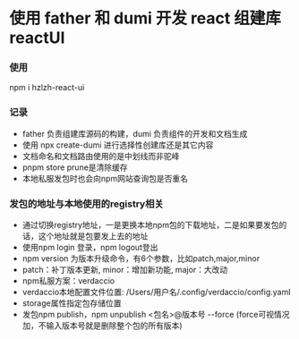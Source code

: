 # 使用 father 和 dumi 开发 react 组建库 reactUI

### 使用

npm i hzlzh-react-ui

### 记录

- father 负责组建库源码的构建，dumi 负责组件的开发和文档生成
- 使用 npx create-dumi 进行选择性创建库还是其它内容
- 文档命名和文档路由使用的是中划线而非驼峰
- pnpm store prune是清除缓存
- 本地私服发包时也会向npm网站查询包是否重名

### 发包的地址与本地使用的registry相关

* 通过切换registry地址，一是更换本地npm包的下载地址，二是如果要发包的话，这个地址就是包要发上去的地址
* 使用npm login 登录，npm logout登出
* npm version 为版本升级命令，有6个参数，比如patch,major,minor
* patch：补丁版本更新, minor：增加新功能, major：大改动
* npm私服方案：verdaccio
* verdaccio本地配置文件位置: /Users/用户名/.config/verdaccio/config.yaml
* storage属性指定包存储位置
* 发包npm publish，npm unpublish <包名>@版本号 --force (force可视情况加，不输入版本号就是删除整个包的所有版本)
